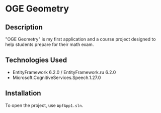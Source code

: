 # OGE Geometry

## Description
"OGE Geometry" is my first application and a course project designed to help students prepare for their math exam.

## Technologies Used
- EntityFramework 6.2.0 / EntityFramework.ru 6.2.0
- Microsoft.CognitiveServices.Speech.1.27.0

## Installation
To open the project, use `WpfApp1.sln`.
